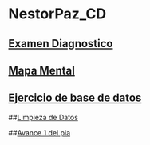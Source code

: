 # NestorPaz_CD
## [Examen Diagnostico](https://github.com/NestorPaz94/NestorPaz_CD/blob/32dab309dbd8fa18ffae205cc5ad12c95413018f/Examen%20diagnostico.pdf)

## [Mapa Mental](https://github.com/NestorPaz94/NestorPaz_CD/blob/8a7b1f0c6e1f28a3c664121e27bcde6bba6f020c/Untitled.pdf)

## [Ejercicio de base de datos](https://github.com/ReneSRuiz/Mineria_de_datos/blob/ce512eb13a94d30916cef83a8dbd046a77418ab7/Equipo_11-Ejercicio%20base%20de%20datos.pdf)

##[Limpieza de Datos](https://github.com/ReneSRuiz/Mineria_de_datos/blob/main/Ej_Limpieza_11.ipynb)

##[Avance 1 del pia](https://github.com/ReneSRuiz/Mineria_de_datos/blob/main/Avance1_PIA_Equipo_11.ipynb)
